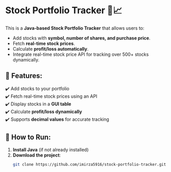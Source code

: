 # Stock Portfolio Tracker 🏦📈

This is a **Java-based Stock Portfolio Tracker** that allows users to:
- Add stocks with **symbol, number of shares, and purchase price**.
- Fetch **real-time stock prices**.
- Calculate **profit/loss automatically**.
- Integrate real-time stock price API for tracking over 500+ stocks dynamically.

## 📌 Features:
✔️ Add stocks to your portfolio  
✔️ Fetch real-time stock prices using an API  
✔️ Display stocks in a **GUI table**  
✔️ Calculate **profit/loss dynamically**  
✔️ Supports **decimal values** for accurate tracking  

## 🚀 How to Run:
1. **Install Java** (if not already installed)
2. **Download the project**:
   ```bash
   git clone https://github.com/imirza5916/stock-portfolio-tracker.git
